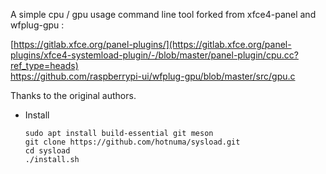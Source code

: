 
A simple cpu / gpu usage command line tool forked from xfce4-panel and wfplug-gpu :

[https://gitlab.xfce.org/panel-plugins/](https://gitlab.xfce.org/panel-plugins/xfce4-systemload-plugin/-/blob/master/panel-plugin/cpu.cc?ref_type=heads)  
https://github.com/raspberrypi-ui/wfplug-gpu/blob/master/src/gpu.c  

Thanks to the original authors.

* Install
    
    ```
    sudo apt install build-essential git meson
    git clone https://github.com/hotnuma/sysload.git
    cd sysload
    ./install.sh
    ```

<br/>


